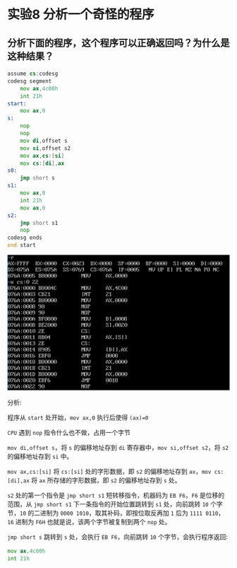 # 实验8 分析一个奇怪的程序

## 分析下面的程序，这个程序可以正确返回吗？为什么是这种结果？

```asm
assume cs:codesg
codesg segment
    mov ax,4c00h
    int 21h
start:
    mov ax,0
s:
    nop
    nop
    mov di,offset s
    mov si,offset s2
    mov ax,cs:[si]
    mov cs:[di],ax
s0:
    jmp short s
s1:
    mov ax,0
    int 21h
    mov ax,0
s2:
    jmp short s1
    nop
codesg ends
end start
```

![125](../image/125.png)

分析:

程序从 `start` 处开始，`mov ax,0` 执行后使得 `(ax)=0`

`CPU` 遇到 `nop` 指令什么也不做，占用一个字节

`mov di,offset s`，将 `s` 的偏移地址存到 `di` 寄存器中，`mov si,offset s2`，将 `s2` 的偏移地址存到 `si` 中。

`mov ax,cs:[si]` 将 `cs:[si]` 处的字形数据，即 `s2` 的偏移地址存到 `ax`，`mov cs:[di],ax` 将 `ax` 所存储的字形数据，即 `s2` 的偏移地址存到 `s` 处。

`s2` 处的第一个指令是 `jmp short s1` 短转移指令，机器码为 `EB F6`，`F6` 是位移的范围，从 `jmp short s1` 下一条指令的开始位置跳转到 `s1` 处，向前跳转 `10` 个字节，`10` 的二进制为 `0000 1010`，取其补码，即按位取反再加 `1` 后为 `1111 0110`，`16` 进制为 `F6H` 也就是说，该两个字节被复制到两个 `nop` 处。

`jmp short s` 跳转到 `s` 处，会执行 `EB F6`，向前跳转 `10` 个字节，会执行程序返回:

```asm
mov ax,4c00h
int 21h
```